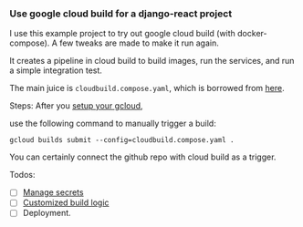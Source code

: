 ### Use google cloud build for a django-react project

I use this example project to try out google cloud build (with docker-compose).
A few tweaks are made to make it run again.

It creates a pipeline in cloud build to build images, run the services, and run a simple integration test.

The main juice is `cloudbuild.compose.yaml`, which is borrowed from [here](https://github.com/GoogleCloudPlatform/cloudbuild-integration-testing).

Steps:
After you [setup your gcloud](https://cloud.google.com/cloud-build/docs/running-builds/start-build-manually), 

use the following command to manually trigger a build:
```
gcloud builds submit --config=cloudbuild.compose.yaml .
```
You can certainly connect the github repo with cloud build as a trigger.

Todos:
- [ ] [Manage secrets](https://cloud.google.com/cloud-build/docs/securing-builds/use-encrypted-secrets-credentials)
- [ ] [Customized build logic](https://github.com/GoogleCloudPlatform/cloud-builders/issues/431)
- [ ] Deployment.
